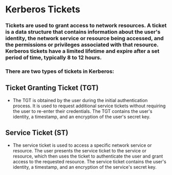 # Kerberos Tickets

### Tickets are used to grant access to network resources. A ticket is a data structure that contains information about the user's identity, the network service or resource being accessed, and the permissions or privileges associated with that resource. Kerberos tickets have a limited lifetime and expire after a set period of time, typically 8 to 12 hours.

### There are two types of tickets in Kerberos:

## Ticket Granting Ticket (TGT)

 - The TGT is obtained by the user during the initial
authentication process. It is used to request additional service tickets without requiring the
user to re-enter their credentials. The TGT contains the user's identity, a timestamp, and an
encryption of the user's secret key.

## Service Ticket (ST)

 - The service ticket is used to access a specific network service or
resource. The user presents the service ticket to the service or resource, which then uses
the ticket to authenticate the user and grant access to the requested resource. The service
ticket contains the user's identity, a timestamp, and an encryption of the service's secret
key.
